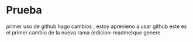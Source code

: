 # Prueba
primer uso de github
hago cambios , estoy aprenieno a usar github 
este es el primer cambio de la nueva rama (edicion-readme)que genere 
